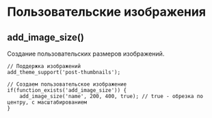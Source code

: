 # Пользовательские изображения
## add_image_size()
Создание пользовательских размеров изображений.

    // Поддержка изображений
    add_theme_support('post-thumbnails');

    // Создаем пользовательское изображение
    if(function_exists('add_image_size')) {
        add_image_size('name', 200, 400, true); // true - обрезка по центру, с масштабированием
    }